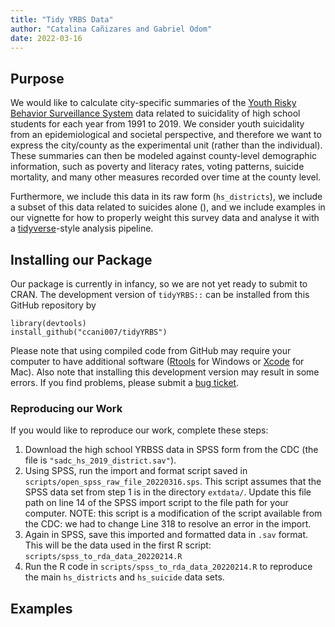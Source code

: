 ```yaml
---
title: "Tidy YRBS Data"
author: "Catalina Cañizares and Gabriel Odom"
date: 2022-03-16
---
```



## Purpose

We would like to calculate city-specific summaries of the [Youth Risky Behavior Surveillance System](https://www.cdc.gov/healthyyouth/data/yrbs/index.htm) data related to suicidality of high school students for each year from 1991 to 2019. We consider youth suicidality from an epidemiological and societal perspective, and therefore we want to express the city/county as the experimental unit (rather than the individual). These summaries can then be modeled against county-level demographic information, such as poverty and literacy rates, voting patterns, suicide mortality, and many other measures recorded over time at the county level.

Furthermore, we include this data in its raw form (`hs_districts`), we include a subset of this data related to suicides alone (), and we include examples in our vignette for how to properly weight this survey data and analyse it with a [tidyverse](https://www.tidyverse.org/)-style analysis pipeline.


## Installing our Package

Our package is currently in infancy, so we are not yet ready to submit to CRAN. The development version of `tidyYRBS::` can be installed from this GitHub repository by

```
library(devtools)
install_github("ccani007/tidyYRBS")
```

Please note that using compiled code from GitHub may require your computer to have additional software ([Rtools](https://cran.r-project.org/bin/windows/Rtools/rtools40.html) for Windows or [Xcode](https://developer.apple.com/xcode/) for Mac). Also note that installing this development version may result in some errors. If you find problems, please submit a [bug ticket](https://github.com/ccani007/tidyYRBS/issues).

### Reproducing our Work
If you would like to reproduce our work, complete these steps:

1. Download the high school YRBSS data in SPSS form from the CDC (the file is `"sadc_hs_2019_district.sav"`).
2. Using SPSS, run the import and format script saved in `scripts/open_spss_raw_file_20220316.sps`. This script assumes that the SPSS data set from step 1 is in the directory `extdata/`. Update this file path on line 14 of the SPSS import script to the file path for your computer. NOTE: this script is a modification of the script available from the CDC: we had to change Line 318 to resolve an error in the import.
3. Again in SPSS, save this imported and formatted data in `.sav` format. This will be the data used in the first R script: `scripts/spss_to_rda_data_20220214.R`
4. Run the R code in `scripts/spss_to_rda_data_20220214.R` to reproduce the main `hs_districts` and `hs_suicide` data sets.


## Examples



<!-- Last updated: 2022-03-16 -->
